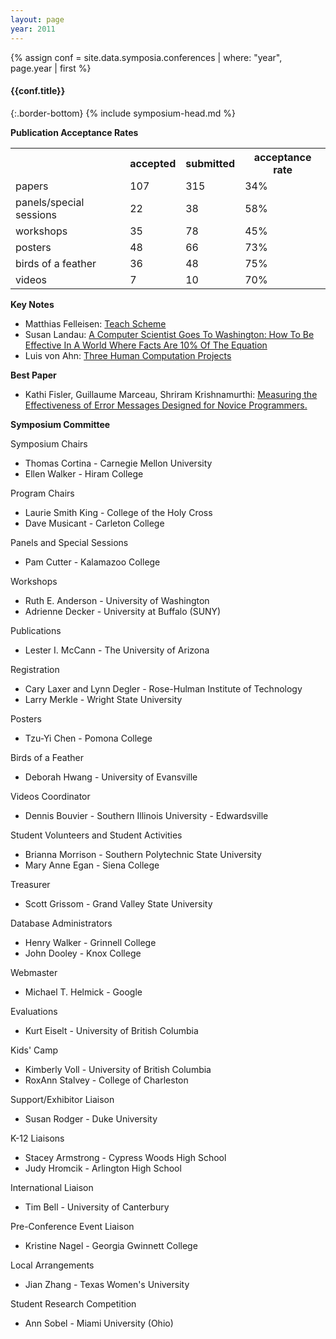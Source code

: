 ```yaml
---
layout: page
year: 2011
---
```

{% assign conf = site.data.symposia.conferences | where: "year", page.year | first %}
#### {{conf.title}}
{:.border-bottom}
{% include symposium-head.md %}


**Publication Acceptance Rates**
<table class="table table-hover table-sm"><tbody><tr><th></th>
<th>accepted</th>
<th>submitted</th>
<th>acceptance rate</th>
</tr><tr><td>papers</td>
<td> 107</td>
<td> 315</td>
<td> 34%</td>
</tr><tr><td>panels/special sessions</td>
<td> 22</td>
<td> 38</td>
<td> 58%</td>
</tr><tr><td>workshops</td>
<td> 35</td>
<td> 78</td>
<td> 45%</td>
</tr><tr><td>posters</td>
<td> 48</td>
<td> 66</td>
<td> 73%</td>
</tr><tr><td>birds of a feather</td>
<td> 36</td>
<td> 48</td>
<td> 75%</td>
</tr><tr><td>videos</td>
<td> 7</td>
<td> 10</td>
<td> 70%</td>
</tr></tbody></table>



**Key Notes**

-   Matthias Felleisen: [Teach
    Scheme](http://dl.acm.org/citation.cfm?id=1953165&CFID=377150186&CFTOKEN=62886619)
-   Susan Landau: [A Computer Scientist Goes To Washington: How To Be
    Effective In A World Where Facts Are 10% Of The
    Equation](http://dl.acm.org/citation.cfm?id=1953233&CFID=377150186&CFTOKEN=62886619)
-   Luis von Ahn: [Three Human Computation
    Projects](http://dl.acm.org/citation.cfm?id=1953354&CFID=377150186&CFTOKEN=62886619)

**Best Paper**

-   Kathi Fisler, Guillaume Marceau, Shriram Krishnamurthi: [Measuring
    the Effectiveness of Error Messages Designed for Novice
    Programmers.](http://dl.acm.org/citation.cfm?id=1953163.1953308&coll=DL&dl=GUIDE&CFID=259270906&CFTOKEN=34763414)

**Symposium Committee**

Symposium Chairs

-   Thomas Cortina - Carnegie Mellon University
-   Ellen Walker - Hiram College

Program Chairs

-   Laurie Smith King - College of the Holy Cross
-   Dave Musicant - Carleton College

Panels and Special Sessions

-   Pam Cutter - Kalamazoo College

Workshops

-   Ruth E. Anderson - University of Washington
-   Adrienne Decker - University at Buffalo (SUNY)

Publications

-   Lester I. McCann - The University of Arizona

Registration

-   Cary Laxer and Lynn Degler - Rose-Hulman Institute of Technology
-   Larry Merkle - Wright State University

Posters

-   Tzu-Yi Chen - Pomona College

Birds of a Feather

-   Deborah Hwang - University of Evansville

Videos Coordinator

-   Dennis Bouvier - Southern Illinois University - Edwardsville

Student Volunteers and Student Activities

-   Brianna Morrison - Southern Polytechnic State University
-   Mary Anne Egan - Siena College

Treasurer

-   Scott Grissom - Grand Valley State University

Database Administrators

-   Henry Walker - Grinnell College
-   John Dooley - Knox College

Webmaster

-   Michael T. Helmick - Google

Evaluations

-   Kurt Eiselt - University of British Columbia

Kids\' Camp

-   Kimberly Voll - University of British Columbia
-   RoxAnn Stalvey - College of Charleston

Support/Exhibitor Liaison

-   Susan Rodger - Duke University

K-12 Liaisons

-   Stacey Armstrong - Cypress Woods High School
-   Judy Hromcik - Arlington High School

International Liaison

-   Tim Bell - University of Canterbury

Pre-Conference Event Liaison

-   Kristine Nagel - Georgia Gwinnett College

Local Arrangements

-   Jian Zhang - Texas Women\'s University

Student Research Competition

-   Ann Sobel - Miami University (Ohio)
